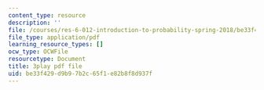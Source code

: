 ```yaml
---
content_type: resource
description: ''
file: /courses/res-6-012-introduction-to-probability-spring-2018/be33f429d9b97b2c65f1e82b8f8d937f_JYI5xKlH_MU.pdf
file_type: application/pdf
learning_resource_types: []
ocw_type: OCWFile
resourcetype: Document
title: 3play pdf file
uid: be33f429-d9b9-7b2c-65f1-e82b8f8d937f
---
```


